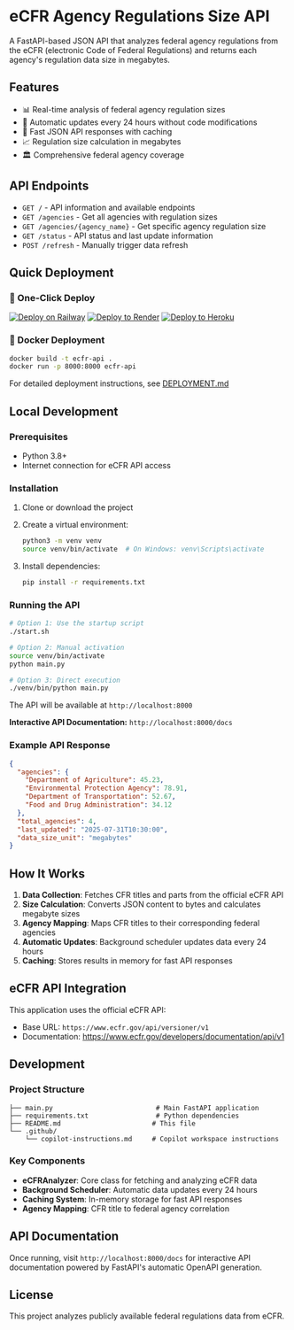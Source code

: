 # eCFR Agency Regulations Size API

A FastAPI-based JSON API that analyzes federal agency regulations from the eCFR (electronic Code of Federal Regulations) and returns each agency's regulation data size in megabytes.

## Features

- 📊 Real-time analysis of federal agency regulation sizes
- 🔄 Automatic updates every 24 hours without code modifications
- 🚀 Fast JSON API responses with caching
- 📈 Regulation size calculation in megabytes
- 🏛️ Comprehensive federal agency coverage

## API Endpoints

- `GET /` - API information and available endpoints
- `GET /agencies` - Get all agencies with regulation sizes
- `GET /agencies/{agency_name}` - Get specific agency regulation size
- `GET /status` - API status and last update information
- `POST /refresh` - Manually trigger data refresh

## Quick Deployment

### 🚀 One-Click Deploy

[![Deploy on Railway](https://railway.app/button.svg)](https://railway.app/new)
[![Deploy to Render](https://render.com/images/deploy-to-render-button.svg)](https://render.com/deploy)
[![Deploy to Heroku](https://www.herokucdn.com/deploy/button.svg)](https://heroku.com/deploy)

### 🐳 Docker Deployment

```bash
docker build -t ecfr-api .
docker run -p 8000:8000 ecfr-api
```

For detailed deployment instructions, see [DEPLOYMENT.md](DEPLOYMENT.md)

## Local Development

### Prerequisites

- Python 3.8+
- Internet connection for eCFR API access

### Installation

1. Clone or download the project
2. Create a virtual environment:
   ```bash
   python3 -m venv venv
   source venv/bin/activate  # On Windows: venv\Scripts\activate
   ```

3. Install dependencies:
   ```bash
   pip install -r requirements.txt
   ```

### Running the API

```bash
# Option 1: Use the startup script
./start.sh

# Option 2: Manual activation
source venv/bin/activate
python main.py

# Option 3: Direct execution
./venv/bin/python main.py
```

The API will be available at `http://localhost:8000`

**Interactive API Documentation:** `http://localhost:8000/docs`

### Example API Response

```json
{
  "agencies": {
    "Department of Agriculture": 45.23,
    "Environmental Protection Agency": 78.91,
    "Department of Transportation": 52.67,
    "Food and Drug Administration": 34.12
  },
  "total_agencies": 4,
  "last_updated": "2025-07-31T10:30:00",
  "data_size_unit": "megabytes"
}
```

## How It Works

1. **Data Collection**: Fetches CFR titles and parts from the official eCFR API
2. **Size Calculation**: Converts JSON content to bytes and calculates megabyte sizes
3. **Agency Mapping**: Maps CFR titles to their corresponding federal agencies
4. **Automatic Updates**: Background scheduler updates data every 24 hours
5. **Caching**: Stores results in memory for fast API responses

## eCFR API Integration

This application uses the official eCFR API:
- Base URL: `https://www.ecfr.gov/api/versioner/v1`
- Documentation: https://www.ecfr.gov/developers/documentation/api/v1

## Development

### Project Structure

```
├── main.py                          # Main FastAPI application
├── requirements.txt                 # Python dependencies
├── README.md                       # This file
└── .github/
    └── copilot-instructions.md     # Copilot workspace instructions
```

### Key Components

- **eCFRAnalyzer**: Core class for fetching and analyzing eCFR data
- **Background Scheduler**: Automatic data updates every 24 hours
- **Caching System**: In-memory storage for fast API responses
- **Agency Mapping**: CFR title to federal agency correlation

## API Documentation

Once running, visit `http://localhost:8000/docs` for interactive API documentation powered by FastAPI's automatic OpenAPI generation.

## License

This project analyzes publicly available federal regulations data from eCFR.
